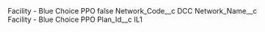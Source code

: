 <?xml version="1.0" encoding="UTF-8"?>
<CustomMetadata xmlns="http://soap.sforce.com/2006/04/metadata" xmlns:xsi="http://www.w3.org/2001/XMLSchema-instance" xmlns:xsd="http://www.w3.org/2001/XMLSchema">
    <label>Facility - Blue Choice PPO</label>
    <protected>false</protected>
    <values>
        <field>Network_Code__c</field>
        <value xsi:type="xsd:string">DCC</value>
    </values>
    <values>
        <field>Network_Name__c</field>
        <value xsi:type="xsd:string">Facility - Blue Choice PPO</value>
    </values>
    <values>
        <field>Plan_Id__c</field>
        <value xsi:type="xsd:string">IL1</value>
    </values>
</CustomMetadata>
